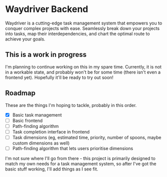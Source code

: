 # Waydriver Backend

Waydriver is a cutting-edge task management system that empowers you to conquer
complex projects with ease. Seamlessly break down your projects into tasks, map
their interdependencies, and chart the optimal route to achieve your goals.

## This is a work in progress

I'm planning to continue working on this in my spare time. Currently, it is not
in a workable state, and probably won't be for some time (there isn't even a
frontend yet). Hopefully it'll be ready to try out soon!

## Roadmap

These are the things I'm hoping to tackle, probably in this order.

* [X] Basic task management
* [ ] Basic frontend
* [ ] Path-finding algorithm
* [ ] Task completion interface in frontend
* [ ] Task dimensions (eg, estimated time, priority, number of spoons, maybe
      custom dimensions as well)
* [ ] Path-finding algorithm that lets users prioritise dimensions

I'm not sure where I'll go from there - this project is primarily designed to
match my own needs for a task management system, so after I've got the basic
stuff working, I'll add things as I see fit.
